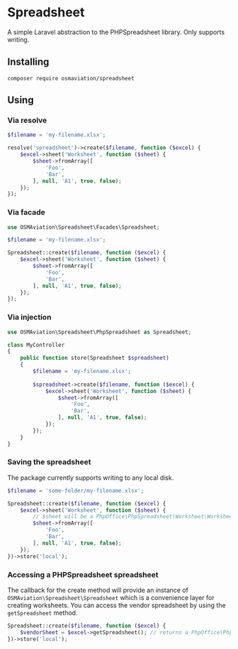# Spreadsheet

A simple Laravel abstraction to the PHPSpreadsheet library. Only supports writing.

## Installing

```composer require osmaviation/spreadsheet```

## Using

### Via resolve
```php
$filename = 'my-filename.xlsx';

resolve('spreadsheet')->create($filename, function ($excel) {
    $excel->sheet('Worksheet', function ($sheet) {
        $sheet->fromArray([
            'Foo',
            'Bar',
        ], null, 'A1', true, false);
    });
});
```

### Via facade
```php
use OSMAviation\Spreadsheet\Facades\Spreadsheet;

$filename = 'my-filename.xlsx';

Spreadsheet::create($filename, function ($excel) {
    $excel->sheet('Worksheet', function ($sheet) {
        $sheet->fromArray([
            'Foo',
            'Bar',
        ], null, 'A1', true, false);
    });
});
```

### Via injection
```php
use OSMAviation\Spreadsheet\PhpSpreadsheet as Spreadsheet;

class MyController 
{
    public function store(Spreadsheet $spreadsheet)
    {
        $filename = 'my-filename.xlsx';
        
        $spreadsheet->create($filename, function ($excel) {
            $excel->sheet('Worksheet', function ($sheet) {
                $sheet->fromArray([
                    'Foo',
                    'Bar',
                ], null, 'A1', true, false);
            });
        });
    }
}
```

### Saving the spreadsheet

The package currently supports writing to any local disk. 

```php
$filename = 'some-folder/my-filename.xlsx';

Spreadsheet::create($filename, function ($excel) {
    $excel->sheet('Worksheet', function ($sheet) { 
        // $sheet will be a PhpOffice\PhpSpreadsheet\Worksheet\Worksheet instance
        $sheet->fromArray([
            'Foo',
            'Bar',
        ], null, 'A1', true, false);
    });
})->store('local');
```

### Accessing a PHPSpreadsheet spreadsheet

The callback for the create method will provide an instance of `OSMAviation\Spreadsheet\Spreadsheet` which is a 
convenience layer for creating worksheets. You can access the vendor spreadsheet by using the `getSpreadsheet` method.

```php
Spreadsheet::create($filename, function ($excel) {
    $vendorSheet = $excel->getSpreadsheet(); // returns a PhpOffice\PhpSpreadsheet\Spreadsheet instance
})->store('local');
```